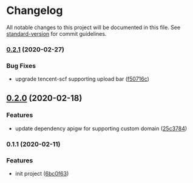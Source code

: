 # Changelog

All notable changes to this project will be documented in this file. See [standard-version](https://github.com/conventional-changelog/standard-version) for commit guidelines.

### [0.2.1](https://github.com/serverless-components/tencent-websocket/compare/v0.2.0...v0.2.1) (2020-02-27)

### Bug Fixes

- upgrade tencent-scf supporting upload bar ([f50716c](https://github.com/serverless-components/tencent-websocket/commit/f50716c2e9bf1211d573701c8e38a4e1fa70090e))

## [0.2.0](https://github.com/serverless-components/tencent-websocket/compare/v0.1.1...v0.2.0) (2020-02-18)

### Features

- update dependency apigw for supporting custom domain ([25c3784](https://github.com/serverless-components/tencent-websocket/commit/25c378404b0fdb6ee543e8fc23992504ecdedc48))

### 0.1.1 (2020-02-11)

### Features

- init project ([6bc0f63](https://github.com/serverless-components/tencent-websocket/commit/6bc0f63500ec5986616c06e84a57f1843879cc8d))
